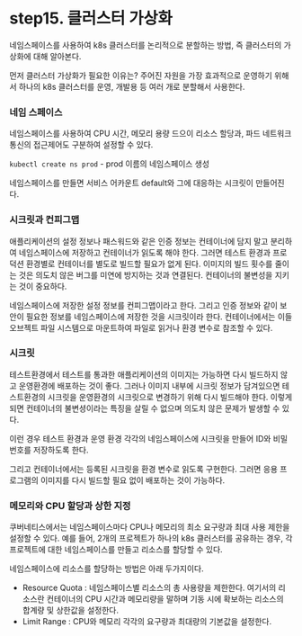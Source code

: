 # step15. 클러스터 가상화

네임스페이스를 사용하여 k8s 클러스터를 논리적으로 분할하는 방법, 즉 클러스터의 가상화에 대해 알아본다.

먼저 클러스터 가상화가 필요한 이유는? 주어진 자원을 가장 효과적으로 운영하기 위해서 하나의 k8s 클러스터를 운영, 개발용 등 여러 개로 분할해서 사용한다.

### 네임 스페이스

네임스페이스를 사용하여 CPU 시간, 메모리 용량 드으이 리소스 할당과, 파드 네트워크 통신의 접근제어도 구분하여 설정할 수 있다.

`kubectl create ns prod` - prod 이름의 네임스페이스 생성

네임스페이스를 만들면 서비스 어카운트 default와 그에 대응하는 시크릿이 만들어진다.

### 시크릿과 컨피그맵

애플리케이션의 설정 정보나 패스워드와 같은 인증 정보는 컨테이너에 담지 말고 분리하여 네임스페이스에 저장하고 컨테이너가 읽도록 해야 한다. 그러면 테스트 환경과 프로덕션 환경별로 컨테이너를 별도로 빌드할 필요가 없게 된다. 이미지의 빌드 횟수를 줄이는 것은 의도치 않은 버그를 미연에 방지하는 것과 연결된다. 컨테이너의 불변성을 지키는 것이 중요하다.

네임스페이스에 저장한 설정 정보를 컨피그맵이라고 한다. 그리고 인증 정보와 같이 보안이 필요한 정보를 네임스페이스에 저장한 것을 시크릿이라 한다. 컨테이너에서는 이들 오브젝트 파일 시스템으로 마운트하여 파일로 읽거나 환경 변수로 참조할 수 있다.

### 시크릿

테스트환경에서 테스트를 통과한 애플리케이션의 이미지는 가능하면 다시 빌드하지 않고 운영환경에 배포하는 것이 좋다. 그러나 이미지 내부에 시크릿 정보가 담겨있으면 테스트환경의 시크릿을 운영환경의 시크릿으로 변경하기 위해 다시 빌드해야 한다. 이렇게 되면 컨테이너의 불변셩이라는 특징을 살릴 수 없으며 의도치 않은 문제가 발생할 수 있다.

이런 경우 테스트 환경과 운영 환경 각각의 네임스페이스에 시크릿을 만들어 ID와 비밀번호를 저장하도록 한다.

그리고 컨테이너에서는 등록된 시크릿을 환경 변수로 읽도록 구현한다. 그러면 응용 프로그램의 이미지를 다시 빌드할 필요 없이 배포하는 것이 가능하다.

### 메모리와 CPU 할당과 상한 지정

쿠버네티스에서는 네임스페이스마다 CPU나 메모리의 최소 요구량과 최대 사용 제한을 설정할 수 있다. 예를 들어, 2개의 프로젝트가 하나의 k8s 클러스터를 공유하는 경우, 각 프로젝트에 대한 네임스페이스를 만들고 리소스를 할당할 수 있다.

네임스페이스에 리소스를 할당하는 방법은 아래 두가지이다.

- Resource Quota : 네임스페이스별 리소스의 총 사용량을 제한한다. 여기서의 리소스란 컨테이너의 CPU 시간과 메모리량을 말하며 기동 시에 확보하는 리소스의 합계량 및 상한값을 설정한다.
- Limit Range : CPU와 메모리 각각의 요구량과 최대량의 기본값을 설정한다.
